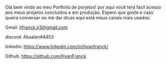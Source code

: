 Olá bem vindo ao meu Portfolio de porjetos! por aqui você terá facil acesso aos meus projetos concluidos e em produção. Espero que goste e caso queira conversar ou me dar dicas aqui está meus canais mais usados:

Gmail: hfranck.jr3@gmail.com

discord: Absalen#4453

linkedin: https://www.linkedin.com/in/hyanfranck/

Github: https://github.com/HyanFranck

